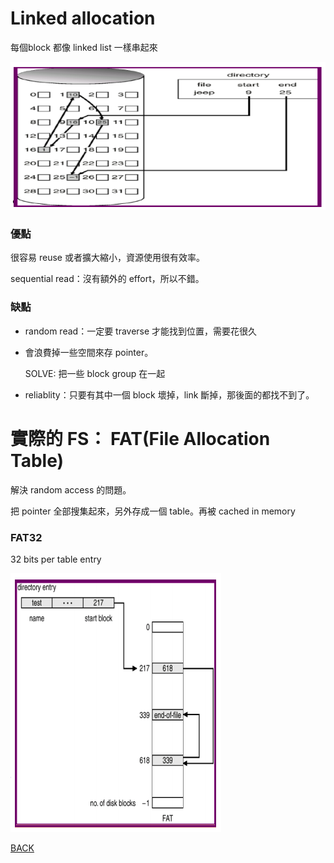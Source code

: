 # Linked allocation

每個block 都像 linked list 一樣串起來

![Linked%20allocation%20d8330e492de04c118a78a33570dbb04b/_2020-06-10_10.09.28.png](Linked%20allocation%20d8330e492de04c118a78a33570dbb04b/_2020-06-10_10.09.28.png)

### 優點

很容易 reuse 或者擴大縮小，資源使用很有效率。

sequential read：沒有額外的 effort，所以不錯。

### 缺點

- random read：一定要 traverse 才能找到位置，需要花很久
- 會浪費掉一些空間來存 pointer。

    SOLVE: 把一些 block group 在一起

- reliablity：只要有其中一個 block 壞掉，link 斷掉，那後面的都找不到了。

# 實際的 FS： FAT(File Allocation Table)

解決 random access 的問題。

把 pointer 全部搜集起來，另外存成一個 table。再被 cached in memory

### FAT32

32 bits per table entry

![Linked%20allocation%20d8330e492de04c118a78a33570dbb04b/_2020-06-10_10.09.54.png](Linked%20allocation%20d8330e492de04c118a78a33570dbb04b/_2020-06-10_10.09.54.png)

[BACK](https://www.notion.so/File-System-Implementation-9e72b1690202453d85690c8408adb422)
